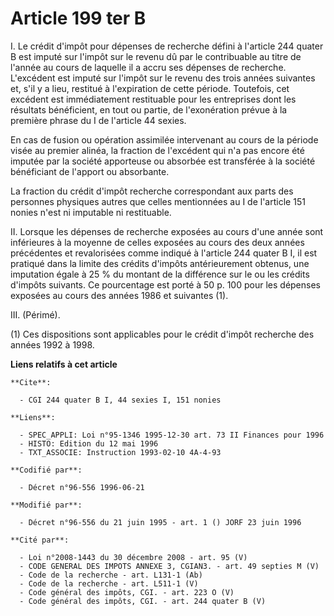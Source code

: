 # Article 199 ter B

I. Le crédit d'impôt pour dépenses de recherche défini à l'article 244 quater B est imputé sur l'impôt sur le revenu dû par
le contribuable au titre de l'année au cours de laquelle il a accru ses dépenses de recherche. L'excédent est imputé sur
l'impôt sur le revenu des trois années suivantes et, s'il y a lieu, restitué à l'expiration de cette période. Toutefois, cet
excédent est immédiatement restituable pour les entreprises dont les résultats bénéficient, en tout ou partie, de
l'exonération prévue à la première phrase du I de l'article 44 sexies.

En cas de fusion ou opération assimilée intervenant au cours de la période visée au premier alinéa, la fraction de l'excédent
qui n'a pas encore été imputée par la société apporteuse ou absorbée est transférée à la société bénéficiant de l'apport ou
absorbante.

La fraction du crédit d'impôt recherche correspondant aux parts des personnes physiques autres que celles mentionnées au I de
l'article 151 nonies n'est ni imputable ni restituable.

II. Lorsque les dépenses de recherche exposées au cours d'une année sont inférieures à la moyenne de celles exposées au cours
des deux années précédentes et revalorisées comme indiqué à l'article 244 quater B I, il est pratiqué dans la limite des
crédits d'impôts antérieurement obtenus, une imputation égale à 25 % du montant de la différence sur le ou les crédits
d'impôts suivants. Ce pourcentage est porté à 50 p. 100 pour les dépenses exposées au cours des années 1986 et suivantes (1).

III. (Périmé).

(1) Ces dispositions sont applicables pour le crédit d'impôt recherche des années 1992 à 1998.

**Liens relatifs à cet article**

	**Cite**:

	  - CGI 244 quater B I, 44 sexies I, 151 nonies

	**Liens**:

	  - SPEC_APPLI: Loi n°95-1346 1995-12-30 art. 73 II Finances pour 1996
	  - HISTO: Edition du 12 mai 1996
	  - TXT_ASSOCIE: Instruction 1993-02-10 4A-4-93

	**Codifié par**:

	  - Décret n°96-556 1996-06-21

	**Modifié par**:

	  - Décret n°96-556 du 21 juin 1995 - art. 1 () JORF 23 juin 1996

	**Cité par**:

	  - Loi n°2008-1443 du 30 décembre 2008 - art. 95 (V)
	  - CODE GENERAL DES IMPOTS ANNEXE 3, CGIAN3. - art. 49 septies M (V)
	  - Code de la recherche - art. L131-1 (Ab)
	  - Code de la recherche - art. L511-1 (V)
	  - Code général des impôts, CGI. - art. 223 O (V)
	  - Code général des impôts, CGI. - art. 244 quater B (V)
